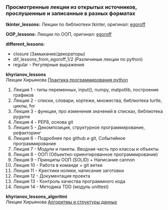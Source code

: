 ﻿### Просмотренные лекции из открытых источников, прослушенные и записанные в разных форматах

<a name="tkinter">**tkinter_lessons:**</a> 
Лекции по библиотеки tkinter, оригинал: [egoroff](https://www.youtube.com/watch?v=mLySBcS-6p0&list=PLQAt0m1f9OHsd6U5okp1XLoYyQR0oBjMM)

<a name="OOP">**OOP_lessons:**</a> 
Лекции по ООП, оригинал: [egoroff](https://www.youtube.com/watch?v=jtIq61A1LLw&list=PLQAt0m1f9OHvyjJNjZK_unnLwMOXPTja8)

<a name="Разные лекции">**different_lessons:**</a> 
- closure (Замыкание/декораторы)
- dif_lessons_from_egoroff_1/2 (Различиные лекции по python)
- regular - Регулярные выражения

**khyrianov_lessons**  
Лекции Хирьянова [Практика программирования python](https://www.youtube.com/playlist?list=PLRDzFCPr95fIDJUvFxvzWxg-V9BmZlMMe)
1. Лекция 1 - типы переменных, input(), numpy, matpotlib, построение графиков
1. Лекция 2 - списки, словари, кортежи, множества, библиотека turtle, циклы, for
1. Лекция 3 - функции, про изменения значений в списках, библиотека pygame
1. Лекция 4 - PEP8, основа git
1. Лекция 5 - Декомпозиция, структурное программирование, рефакторинг
1. Лекция 6 - Подробнее про github и git, Событийное программирование
1. Лекция 7 - Модули и пакеты. Вводная часть про классы и объекты
1. Лекция 8 - ООП (Объектно-ориентированное программирование)
1. Лекция 9 - Принципы ООП (SOLID) + Написание cannon
1. Лекция 10 - Работа в команде + git ветки
1. Лекция 11 - Крестики нолики, написание заготовки
1. Лекция 12 - Документация проекта
1. Лекция 13 - Контроль качества программного кода
1. Лекция 14 - Методика TDD (модуль unittest)

**khyrianov_lessons_algoritmi**  
Лекции Хирьянова [Алгоритмы и структуры данных](https://www.youtube.com/playlist?list=PLRDzFCPr95fK7tr47883DFUbm4GeOjjc0)

